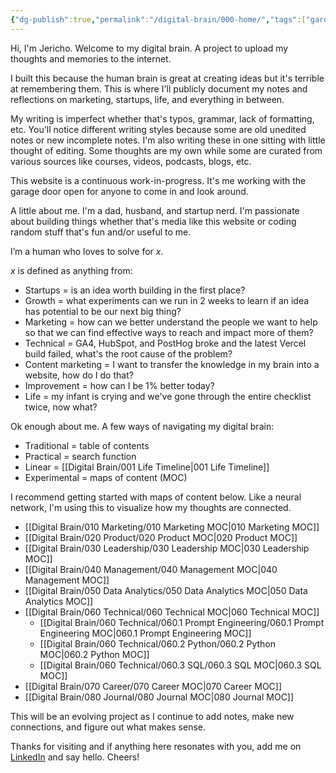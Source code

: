 ```yaml
---
{"dg-publish":true,"permalink":"/digital-brain/000-home/","tags":["gardenEntry"]}
---
```


Hi, I'm Jericho. Welcome to my digital brain. A project to upload my thoughts and memories to the internet.

I built this because the human brain is great at creating ideas but it's terrible at remembering them. This is where I'll publicly document my notes and reflections on marketing, startups, life, and everything in between. 

My writing is imperfect whether that's typos, grammar, lack of formatting, etc. You'll notice different writing styles because some are old unedited notes or new incomplete notes. I'm also writing these in one sitting with little thought of editing. Some thoughts are my own while some are curated from various sources like courses, videos, podcasts, blogs, etc.

This website is a continuous work-in-progress. It's me working with the garage door open for anyone to come in and look around.

A little about me. I'm a dad, husband, and startup nerd. I'm passionate about building things whether that's media like this website or coding random stuff that's fun and/or useful to me.

I’m a human who loves to solve for *x*. 

*x* is defined as anything from:
- Startups = is an idea worth building in the first place?
- Growth = what experiments can we run in 2 weeks to learn if an idea has potential to be our next big thing?
- Marketing = how can we better understand the people we want to help so that we can find effective ways to reach and impact more of them?
- Technical = GA4, HubSpot, and PostHog broke and the latest Vercel build failed, what's the root cause of the problem?
- Content marketing = I want to transfer the knowledge in my brain into a website, how do I do that?
- Improvement = how can I be 1% better today?
- Life = my infant is crying and we've gone through the entire checklist twice, now what?

Ok enough about me. A few ways of navigating my digital brain:
- Traditional = table of contents
- Practical = search function
- Linear = [[Digital Brain/001 Life Timeline\|001 Life Timeline]]
- Experimental = maps of content (MOC)

I recommend getting started with maps of content below. Like a neural network, I'm using this to visualize how my thoughts are connected. 

- [[Digital Brain/010 Marketing/010 Marketing MOC\|010 Marketing MOC]]
- [[Digital Brain/020 Product/020 Product MOC\|020 Product MOC]]
- [[Digital Brain/030 Leadership/030 Leadership MOC\|030 Leadership MOC]]
- [[Digital Brain/040 Management/040 Management MOC\|040 Management MOC]]
- [[Digital Brain/050 Data Analytics/050 Data Analytics MOC\|050 Data Analytics MOC]]
- [[Digital Brain/060 Technical/060 Technical MOC\|060 Technical MOC]]
	- [[Digital Brain/060 Technical/060.1 Prompt Engineering/060.1 Prompt Engineering MOC\|060.1 Prompt Engineering MOC]]
	- [[Digital Brain/060 Technical/060.2 Python/060.2 Python MOC\|060.2 Python MOC]]
	- [[Digital Brain/060 Technical/060.3 SQL/060.3 SQL MOC\|060.3 SQL MOC]]
- [[Digital Brain/070 Career/070 Career MOC\|070 Career MOC]]
- [[Digital Brain/080 Journal/080 Journal MOC\|080 Journal MOC]]

This will be an evolving project as I continue to add notes, make new connections, and figure out what makes sense.

Thanks for visiting and if anything here resonates with you, add me on [LinkedIn](https://www.linkedin.com/in/jerichoapo) and say hello. Cheers!